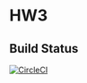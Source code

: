 # HW3 

## Build Status

[![CircleCI](https://dl.circleci.com/status-badge/img/circleci/7RGgjhmJgMNfCDP94KAnF6/7KTYk4voKyC3aHxVTruGqJ/tree/main.svg?style=svg)](https://dl.circleci.com/status-badge/redirect/circleci/7RGgjhmJgMNfCDP94KAnF6/7KTYk4voKyC3aHxVTruGqJ/tree/main)

